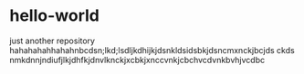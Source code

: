 # hello-world
just another repository
hahahahahhahahnbcdsn;lkd;lsdljkdhijkjdsnkldsidsbkjdsncmxnckjbcjds ckds
nmkdnnjndiufjlkjdhfkjdnvlknckjxcbkjxnccvnkjcbchvcdvnkbvhjvcdbc
